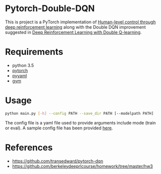 # Pytorch-Double-DQN
This is project is a PyTorch implementation of [Human-level control through deep reinforcement learning] along with the Double DQN improvement suggested in [Deep Reinforcement Learning with Double Q-learning].

# Requirements
- python 3.5
- [pytorch]
- [pyyaml]
- [gym]

# Usage
```sh
python main.py [-h] --config PATH --save_dir PATH [--modelpath PATH]
```
The config file is a yaml file used to provide arguments include mode (train or eval). A sample config file has been provided [here].
# References
- https://github.com/transedward/pytorch-dqn
- https://github.com/berkeleydeeprlcourse/homework/tree/master/hw3

[Human-level control through deep reinforcement learning]: http://www.nature.com/nature/journal/v518/n7540/full/nature14236.html
[Deep Reinforcement Learning with Double Q-learning]: https://arxiv.org/abs/1509.06461
[pyyaml]: https://anaconda.org/anaconda/pyyaml
[gym]: https://github.com/openai/gym#installation
[pytorch]: http://pytorch.org/
[here]: https://github.com/Shivanshu-Gupta/Pytorch-Double-DQN/blob/master/config.yaml
